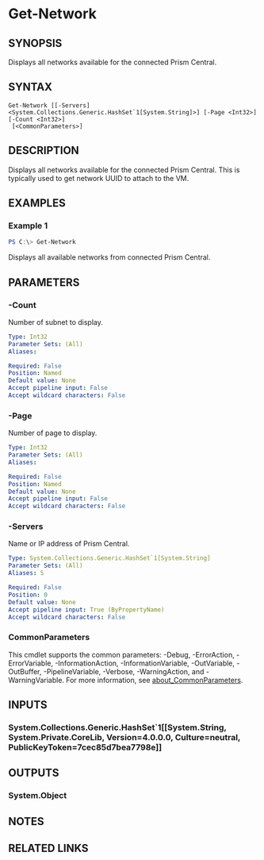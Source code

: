﻿---
external help file: Nutanix.Prism.PS.Cmds.dll-Help.xml
Module Name: Nutanix.Prism.PS.Cmds
online version:
schema: 2.0.0
---

# Get-Network

## SYNOPSIS
Displays all networks available for the connected Prism Central.

## SYNTAX

```
Get-Network [[-Servers] <System.Collections.Generic.HashSet`1[System.String]>] [-Page <Int32>] [-Count <Int32>]
 [<CommonParameters>]
```

## DESCRIPTION
Displays all networks available for the connected Prism Central. This is typically used to get network UUID to attach to the VM.

## EXAMPLES

### Example 1
```powershell
PS C:\> Get-Network
```

Displays all available networks from connected Prism Central.

## PARAMETERS

### -Count
Number of subnet to display.

```yaml
Type: Int32
Parameter Sets: (All)
Aliases:

Required: False
Position: Named
Default value: None
Accept pipeline input: False
Accept wildcard characters: False
```

### -Page
Number of page to display.

```yaml
Type: Int32
Parameter Sets: (All)
Aliases:

Required: False
Position: Named
Default value: None
Accept pipeline input: False
Accept wildcard characters: False
```

### -Servers
Name or IP address of Prism Central.

```yaml
Type: System.Collections.Generic.HashSet`1[System.String]
Parameter Sets: (All)
Aliases: S

Required: False
Position: 0
Default value: None
Accept pipeline input: True (ByPropertyName)
Accept wildcard characters: False
```

### CommonParameters
This cmdlet supports the common parameters: -Debug, -ErrorAction, -ErrorVariable, -InformationAction, -InformationVariable, -OutVariable, -OutBuffer, -PipelineVariable, -Verbose, -WarningAction, and -WarningVariable. For more information, see [about_CommonParameters](http://go.microsoft.com/fwlink/?LinkID=113216).

## INPUTS

### System.Collections.Generic.HashSet`1[[System.String, System.Private.CoreLib, Version=4.0.0.0, Culture=neutral, PublicKeyToken=7cec85d7bea7798e]]
## OUTPUTS

### System.Object
## NOTES

## RELATED LINKS
